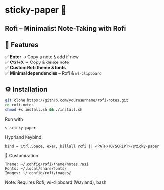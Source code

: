 # sticky-paper 📝

## Rofi – Minimalist Note-Taking with Rofi

## 🎯 Features

✅ **Enter** → Copy a note & add if new  
✅ **Ctrl+X** → Copy & delete note  
✅ **Custom Rofi theme & fonts**  
✅ **Minimal dependencies** – Rofi & `wl-clipboard`

## ⚙ Installation

```bash
git clone https://github.com/yourusername/rofi-notes.git
cd rofi-notes
chmod +x install.sh && ./install.sh
```

Run with

```
$ sticky-paper
```

Hyprland Keybind:

```
bind = Ctrl,Space, exec, killall rofi || <PATH/TO/SCRIPT>/sticky-paper
```

🎨 Customization

    Theme: ~/.config/rofi/theme/notes.rasi
    Fonts: ~/.local/share/fonts/
    Images: ~/.config/rofi/images/

Note: Requires Rofi, wl-clipboard (Wayland), bash
